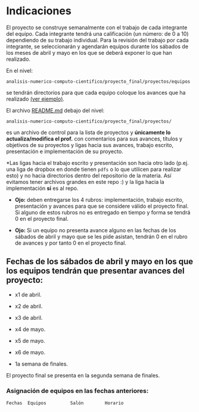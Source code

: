 # Indicaciones

El proyecto se construye semanalmente con el trabajo de cada integrante del equipo. Cada integrante tendrá una calificación (un número: de 0 a 10) dependiendo de su trabajo individual. Para la revisión del trabajo por cada integrante, se seleccionarán y agendarán equipos durante los sábados de los meses de abril y mayo en los que se deberá exponer lo que han realizado.

En el nivel:  

`analisis-numerico-computo-cientifico/proyecto_final/proyectos/equipos`

se tendrán directorios para que cada equipo coloque los avances que ha realizado [(ver ejemplo)](../proyectos/equipos/equipo_ejemplo).


El archivo [README.md](../proyectos) debajo del nivel:

 `analisis-numerico-computo-cientifico/proyecto_final/proyectos/
` 

es un archivo de control para la lista de proyectos y **únicamente lo actualiza/modifica el prof.** con comentarios para sus avances, títulos y objetivos de su proyectos y ligas hacia sus avances, trabajo escrito, presentación e implementación de su proyecto.

*Las ligas hacia el trabajo escrito y presentación son hacia otro lado (p.ej. una liga de dropbox en donde tienen `pdfs` o lo que utilicen para realizar esto) y no hacia directorios dentro del repositorio de la materia. Así evitamos tener archivos grandes en este repo :) y la liga hacia la implementación **sí** es al repo.

* **Ojo:** deben entregarse los 4 rubros: implementación, trabajo escrito, presentación y avances para que se considere válido el proyecto final. Si alguno de estos rubros no es entregado en tiempo y forma se tendrá 0 en el proyecto final.

* **Ojo:** Si un equipo no presenta avance alguno en las fechas de los sábados de abril y mayo que se les pide asistan, tendrán 0 en el rubro de avances y por tanto 0 en el proyecto final. 

 ## Fechas de los sábados de abril y mayo en los que los equipos tendrán que presentar avances  del proyecto:

* x1 de abril.

* x2 de abril.

* x3 de abril.

* x4 de mayo.

* x5 de mayo.

* x6 de mayo. 

* 1a semana de finales.

El proyecto final se presenta en la segunda semana de finales.


### Asignación de equipos en las fechas anteriores:

 	Fechas	Equipos			Salón		 Horario






